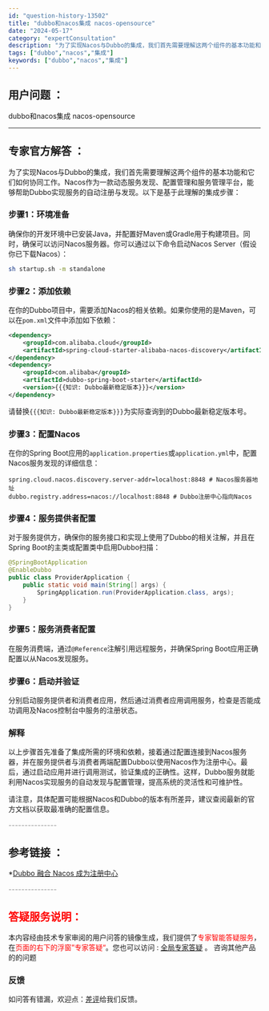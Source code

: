 ```yaml
---
id: "question-history-13502"
title: "dubbo和nacos集成 nacos-opensource"
date: "2024-05-17"
category: "expertConsultation"
description: "为了实现Nacos与Dubbo的集成，我们首先需要理解这两个组件的基本功能和它们如何协同工作。Nacos作为一款动态服务发现、配置管理和服务管理平台，能够帮助Dubbo实现服务的自动注册与发现。以下是基于此理解的集成步骤：### 步骤1：环境准备确保你的开发环境中已安装Java，并配置好Maven或"
tags: ["dubbo","nacos","集成"]
keywords: ["dubbo","nacos","集成"]
---
```


## 用户问题 ： 
 dubbo和nacos集成 nacos-opensource 

---------------
## 专家官方解答 ：

为了实现Nacos与Dubbo的集成，我们首先需要理解这两个组件的基本功能和它们如何协同工作。Nacos作为一款动态服务发现、配置管理和服务管理平台，能够帮助Dubbo实现服务的自动注册与发现。以下是基于此理解的集成步骤：

### 步骤1：环境准备
确保你的开发环境中已安装Java，并配置好Maven或Gradle用于构建项目。同时，确保可以访问Nacos服务器。你可以通过以下命令启动Nacos Server（假设你已下载Nacos）：
```bash
sh startup.sh -m standalone
```

### 步骤2：添加依赖
在你的Dubbo项目中，需要添加Nacos的相关依赖。如果你使用的是Maven，可以在`pom.xml`文件中添加如下依赖：
```xml
<dependency>
    <groupId>com.alibaba.cloud</groupId>
    <artifactId>spring-cloud-starter-alibaba-nacos-discovery</artifactId>
</dependency>
<dependency>
    <groupId>com.alibaba</groupId>
    <artifactId>dubbo-spring-boot-starter</artifactId>
    <version>{{{知识: Dubbo最新稳定版本}}}</version>
</dependency>
```
请替换`{{{知识: Dubbo最新稳定版本}}}`为实际查询到的Dubbo最新稳定版本号。

### 步骤3：配置Nacos
在你的Spring Boot应用的`application.properties`或`application.yml`中，配置Nacos服务发现的详细信息：
```properties
spring.cloud.nacos.discovery.server-addr=localhost:8848 # Nacos服务器地址
dubbo.registry.address=nacos://localhost:8848 # Dubbo注册中心指向Nacos
```

### 步骤4：服务提供者配置
对于服务提供方，确保你的服务接口和实现上使用了Dubbo的相关注解，并且在Spring Boot的主类或配置类中启用Dubbo扫描：
```java
@SpringBootApplication
@EnableDubbo
public class ProviderApplication {
    public static void main(String[] args) {
        SpringApplication.run(ProviderApplication.class, args);
    }
}
```

### 步骤5：服务消费者配置
在服务消费端，通过`@Reference`注解引用远程服务，并确保Spring Boot应用正确配置以从Nacos发现服务。

### 步骤6：启动并验证
分别启动服务提供者和消费者应用，然后通过消费者应用调用服务，检查是否能成功调用及Nacos控制台中服务的注册状态。

### 解释
以上步骤首先准备了集成所需的环境和依赖，接着通过配置连接到Nacos服务器，并在服务提供者与消费者两端配置Dubbo以使用Nacos作为注册中心。最后，通过启动应用并进行调用测试，验证集成的正确性。这样，Dubbo服务就能利用Nacos实现服务的自动发现与配置管理，提高系统的灵活性和可维护性。

请注意，具体配置可能根据Nacos和Dubbo的版本有所差异，建议查阅最新的官方文档以获取最准确的配置信息。


<font color="#949494">---------------</font> 


## 参考链接 ：

*[Dubbo 融合 Nacos 成为注册中心](https://nacos.io/docs/latest/ecology/use-nacos-with-dubbo)


 <font color="#949494">---------------</font> 
 


## <font color="#FF0000">答疑服务说明：</font> 

本内容经由技术专家审阅的用户问答的镜像生成，我们提供了<font color="#FF0000">专家智能答疑服务</font>，在<font color="#FF0000">页面的右下的浮窗”专家答疑“</font>。您也可以访问 : [全局专家答疑](https://answer.opensource.alibaba.com/docs/intro) 。 咨询其他产品的的问题

### 反馈
如问答有错漏，欢迎点：[差评](https://ai.nacos.io/user/feedbackByEnhancerGradePOJOID?enhancerGradePOJOId=13914)给我们反馈。
